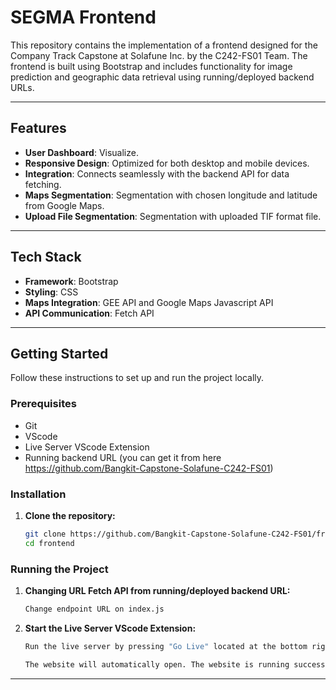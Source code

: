 # SEGMA Frontend

This repository contains the implementation of a frontend designed for the Company Track Capstone at Solafune Inc. by the C242-FS01 Team. The frontend is built using Bootstrap and includes functionality for image prediction and geographic data retrieval using running/deployed backend URLs.

---

## Features

- **User Dashboard**: Visualize.
- **Responsive Design**: Optimized for both desktop and mobile devices.
- **Integration**: Connects seamlessly with the backend API for data fetching.
- **Maps Segmentation**: Segmentation with chosen longitude and latitude from Google Maps.
- **Upload File Segmentation**: Segmentation with uploaded TIF format file.

---

## Tech Stack

- **Framework**: Bootstrap
- **Styling**: CSS
- **Maps Integration**: GEE API and Google Maps Javascript API
- **API Communication**: Fetch API

---

## Getting Started

Follow these instructions to set up and run the project locally.

### Prerequisites

- Git
- VScode
- Live Server VScode Extension
- Running backend URL (you can get it from here https://github.com/Bangkit-Capstone-Solafune-C242-FS01)

### Installation

1. **Clone the repository:**

    ```bash
    git clone https://github.com/Bangkit-Capstone-Solafune-C242-FS01/frontend.git
    cd frontend
    ```

### Running the Project

1. **Changing URL Fetch API from running/deployed backend URL:**

    ```bash
    Change endpoint URL on index.js
    ```

2. **Start the Live Server VScode Extension:**

    ```bash
    Run the live server by pressing "Go Live" located at the bottom right of the Visual Studio Code display
    ```

    ```bash
    The website will automatically open. The website is running successfully.
    ```

---
